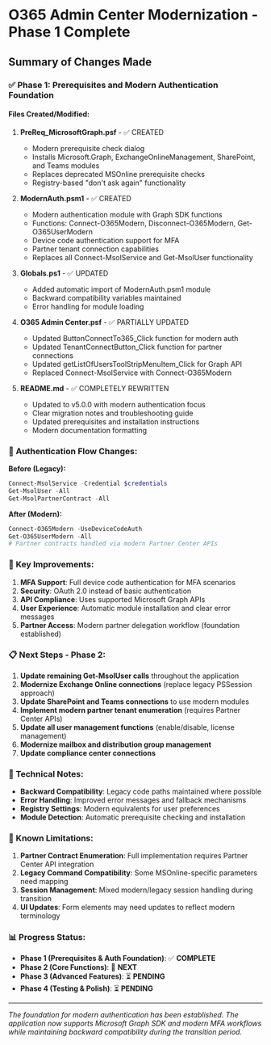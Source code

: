 # O365 Admin Center Modernization - Phase 1 Complete

## Summary of Changes Made

### ✅ Phase 1: Prerequisites and Modern Authentication Foundation

#### Files Created/Modified:

1. **PreReq_MicrosoftGraph.psf** - ✅ CREATED
   - Modern prerequisite check dialog
   - Installs Microsoft.Graph, ExchangeOnlineManagement, SharePoint, and Teams modules
   - Replaces deprecated MSOnline prerequisite checks
   - Registry-based "don't ask again" functionality

2. **ModernAuth.psm1** - ✅ CREATED  
   - Modern authentication module with Graph SDK functions
   - Functions: Connect-O365Modern, Disconnect-O365Modern, Get-O365UserModern
   - Device code authentication support for MFA
   - Partner tenant connection capabilities
   - Replaces all Connect-MsolService and Get-MsolUser functionality

3. **Globals.ps1** - ✅ UPDATED
   - Added automatic import of ModernAuth.psm1 module
   - Backward compatibility variables maintained
   - Error handling for module loading

4. **O365 Admin Center.psf** - ✅ PARTIALLY UPDATED
   - Updated ButtonConnectTo365_Click function for modern auth
   - Updated TenantConnectButton_Click function for partner connections  
   - Updated getListOfUsersToolStripMenuItem_Click for Graph API
   - Replaced Connect-MsolService with Connect-O365Modern

5. **README.md** - ✅ COMPLETELY REWRITTEN
   - Updated to v5.0.0 with modern authentication focus
   - Clear migration notes and troubleshooting guide
   - Updated prerequisites and installation instructions
   - Modern documentation formatting

### 🔄 Authentication Flow Changes:

**Before (Legacy):**
```powershell
Connect-MsolService -Credential $credentials
Get-MsolUser -All
Get-MsolPartnerContract -All
```

**After (Modern):**
```powershell
Connect-O365Modern -UseDeviceCodeAuth
Get-O365UserModern -All  
# Partner contracts handled via modern Partner Center APIs
```

### 🎯 Key Improvements:

1. **MFA Support**: Full device code authentication for MFA scenarios
2. **Security**: OAuth 2.0 instead of basic authentication
3. **API Compliance**: Uses supported Microsoft Graph APIs
4. **User Experience**: Automatic module installation and clear error messages
5. **Partner Access**: Modern partner delegation workflow (foundation established)

### 📋 Next Steps - Phase 2:

1. **Update remaining Get-MsolUser calls** throughout the application
2. **Modernize Exchange Online connections** (replace legacy PSSession approach)
3. **Update SharePoint and Teams connections** to use modern modules
4. **Implement modern partner tenant enumeration** (requires Partner Center APIs)
5. **Update all user management functions** (enable/disable, license management)
6. **Modernize mailbox and distribution group management**
7. **Update compliance center connections**

### 🔧 Technical Notes:

- **Backward Compatibility**: Legacy code paths maintained where possible
- **Error Handling**: Improved error messages and fallback mechanisms  
- **Registry Settings**: Modern equivalents for user preferences
- **Module Detection**: Automatic prerequisite checking and installation

### 🚨 Known Limitations:

1. **Partner Contract Enumeration**: Full implementation requires Partner Center API integration
2. **Legacy Command Compatibility**: Some MSOnline-specific parameters need mapping
3. **Session Management**: Mixed modern/legacy session handling during transition
4. **UI Updates**: Form elements may need updates to reflect modern terminology

### 📊 Progress Status:

- **Phase 1 (Prerequisites & Auth Foundation)**: ✅ **COMPLETE**
- **Phase 2 (Core Functions)**: 🔄 **NEXT**
- **Phase 3 (Advanced Features)**: ⏳ **PENDING**
- **Phase 4 (Testing & Polish)**: ⏳ **PENDING**

---

*The foundation for modern authentication has been established. The application now supports Microsoft Graph SDK and modern MFA workflows while maintaining backward compatibility during the transition period.*
